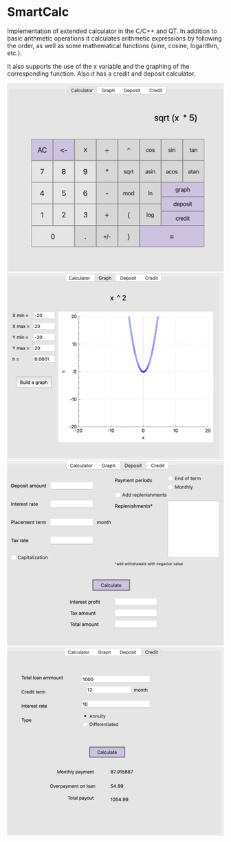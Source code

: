 # SmartCalc

Implementation of extended calculator in the C/C++ and QT. In addition to basic arithmetic operations it calculates arithmetic expressions by following the order, as well as some mathematical functions (sine, cosine, logarithm, etc.). 

It also supports the use of the x variable and the graphing of the corresponding function. Also it has a credit and deposit calculator.

![screenshot1](./screenshots/1.png)
![screenshot2](./screenshots/2.png)
![screenshot3](./screenshots/3.png)
![screenshot4](./screenshots/4.png)